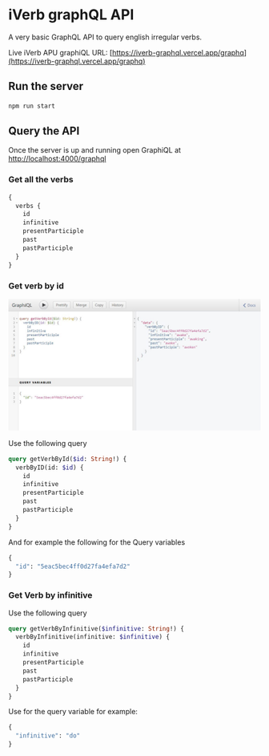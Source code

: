 # iVerb graphQL API

A very basic GraphQL API to query english irregular verbs.

Live iVerb APU graphiQL URL: [https://iverb-graphql.vercel.app/graphq](https://iverb-graphql.vercel.app/graphq)

## Run the server

```bash
npm run start
```

## Query the API

Once the server is up and running open GraphiQL at [http://localhost:4000/graphql](http://localhost:4000/graphql)

### Get all the verbs

```graphql
{
  verbs {
    id
    infinitive
    presentParticiple
    past
    pastParticiple
  }
}
```

### Get verb by id

![graphiql-query](doc/images/GraphiQL-query.jpg)

Use the following query

```graphql
query getVerbById($id: String!) {
  verbByID(id: $id) {
    id
    infinitive
    presentParticiple
    past
    pastParticiple
  }
}
```

And for example the following for the Query variables

```graphql
{
  "id": "5eac5bec4ff0d27fa4efa7d2"
}
```

### Get Verb by infinitive

Use the following query

```graphql
query getVerbByInfinitive($infinitive: String!) {
  verbByInfinitive(infinitive: $infinitive) {
    id
    infinitive
    presentParticiple
    past
    pastParticiple
  }
}
```

Use for the query variable for example:

```graphql
{
  "infinitive": "do"
}
```
